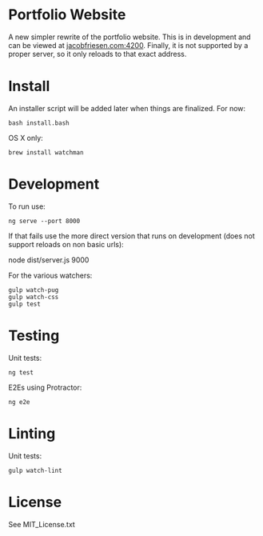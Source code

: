 Portfolio Website
=================

A new simpler rewrite of the portfolio website. This is in development and can be viewed at [jacobfriesen.com:4200](http://jacobfriesen.com:4200). Finally, it is not supported by a proper server, so it only reloads to that exact address.

Install
=======
An installer script will be added later when things are finalized. For now:

    bash install.bash

OS X only:

    brew install watchman

Development
===========
To run use:

    ng serve --port 8000

If that fails use the more direct version that runs on development (does not support reloads on non basic urls):
   
   node dist/server.js 9000

For the various watchers:

    gulp watch-pug
    gulp watch-css
    gulp test

Testing
=======
Unit tests:

    ng test

E2Es using Protractor:

    ng e2e

Linting
=======
Unit tests:

    gulp watch-lint

License
=======
See MIT_License.txt
